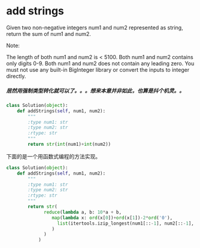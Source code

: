 # add strings

Given two non-negative integers num1 and num2 represented as string, return the sum of num1 and num2.

Note:

The length of both num1 and num2 is < 5100.
Both num1 and num2 contains only digits 0-9.
Both num1 and num2 does not contain any leading zero.
You must not use any built-in BigInteger library or convert the inputs to integer directly.


##### 居然用强制类型转化就可以了。。。想来本意并非如此，也算是抖个机灵。。

```python
class Solution(object):
    def addStrings(self, num1, num2):
        """
        :type num1: str
        :type num2: str
        :rtype: str
        """
        return str(int(num1)+int(num2))
```
下面的是一个用函数式编程的方法实现。

```python
class Solution(object):
    def addStrings(self, num1, num2):
        """
        :type num1: str
        :type num2: str
        :rtype: str
        """
        return str(
              reduce(lambda a, b: 10*a + b,
                 map(lambda x: ord(x[0])+ord(x[1])-2*ord('0'),
                   list(itertools.izip_longest(num1[::-1], num2[::-1], fillvalue='0'))[::-1]
                 )
              )
            )
```

